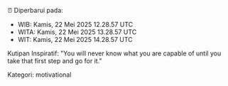 ⏰ Diperbarui pada:
- WIB: Kamis, 22 Mei 2025 12.28.57 UTC
- WITA: Kamis, 22 Mei 2025 13.28.57 UTC
- WIT: Kamis, 22 Mei 2025 14.28.57 UTC

Kutipan Inspiratif:
"You will never know what you are capable of until you take that first step and go for it."


Kategori: motivational

